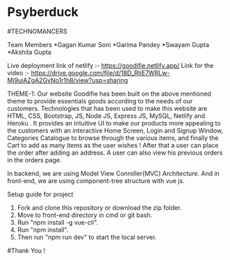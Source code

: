 # Psyberduck

#TECHNOMANCERS

Team Members
*Gagan Kumar Soni
*Garima Pandey
*Swayam Gupta
*Akshita Gupta

Live deployment link of netlify :- https://goodifie.netlify.app/
Link for the video :- https://drive.google.com/file/d/18D_RtiE7WRLw-Mj9uiAZgA2GvNo1r1h8/view?usp=sharing

THEME-1: 
Our website Goodifie has been built on the above mentioned theme to provide essentials goods according to the needs of our customers.
Technologies that has been used to make this website are HTML, CSS, Bootstrap, JS, Node JS, Express JS, MySQL, Netlify and Heroku . It provides an intuitive UI to make our products more appealing to the customers with an interactive Home Screen, Login and Signup Window, Categories Catalogue to browse through the various items, and finally the Cart to add as many items as the user wishes ! After that a user can place the order after adding an address. A user can also view his previous orders in the orders page.

In backend, we are using Model View Conroller(MVC) Architecture. And in front-end, we are using component-tree structure with vue js.

Setup guide for project
1. Fork and clone this repository or download the zip folder.
2. Move to front-end directory in cmd or git bash.
3. Run "npm install -g vue-cli".
4. Run "npm install".
5. Then run "npm run dev" to start the local server.

#Thank You !
